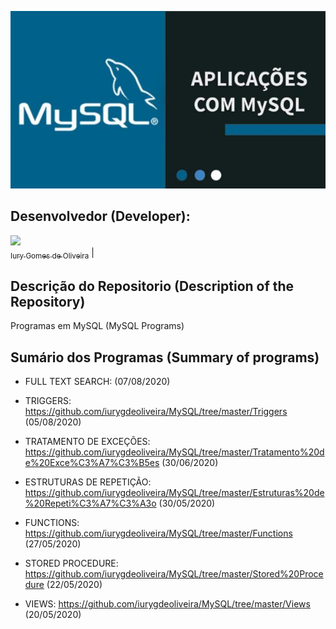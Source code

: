 <p align="center">
  <img src="Capa.jpg">
</p>

## Desenvolvedor (Developer):

[<img src="https://avatars3.githubusercontent.com/u/30157522?s=460&u=30d3397df3e4655b6fa8047ac27052569cf7db78&v=4" width=115><br><sub>Iury Gomes de Oliveira</sub>](https://github.com/iurygdeoliveira) |

## Descrição do Repositorio (Description of the Repository)

Programas em MySQL (MySQL Programs)

## Sumário dos Programas (Summary of programs)

- FULL TEXT SEARCH: (07/08/2020)

- TRIGGERS: https://github.com/iurygdeoliveira/MySQL/tree/master/Triggers (05/08/2020)

- TRATAMENTO DE EXCEÇÕES: https://github.com/iurygdeoliveira/MySQL/tree/master/Tratamento%20de%20Exce%C3%A7%C3%B5es (30/06/2020)

- ESTRUTURAS DE REPETIÇÃO: https://github.com/iurygdeoliveira/MySQL/tree/master/Estruturas%20de%20Repeti%C3%A7%C3%A3o (30/05/2020)

- FUNCTIONS: https://github.com/iurygdeoliveira/MySQL/tree/master/Functions (27/05/2020)

- STORED PROCEDURE: https://github.com/iurygdeoliveira/MySQL/tree/master/Stored%20Procedure (22/05/2020)

- VIEWS: https://github.com/iurygdeoliveira/MySQL/tree/master/Views (20/05/2020)
